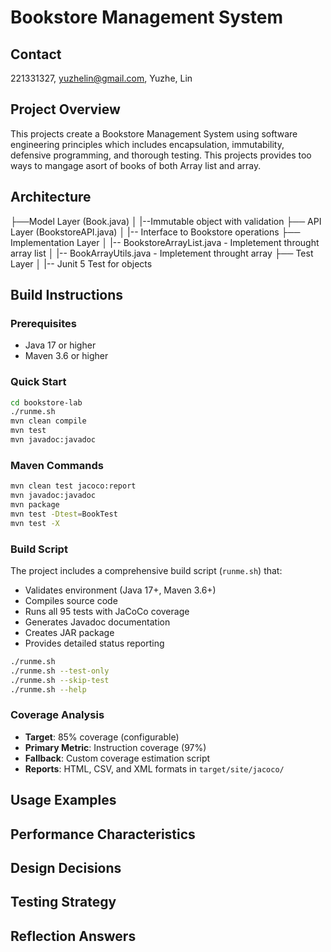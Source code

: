 # Bookstore Management System

## Contact
221331327, yuzhelin@gmail.com, Yuzhe, Lin

## Project Overview

This projects create a Bookstore Management System using software engineering principles which includes encapsulation, immutability, defensive programming, and thorough testing. This projects provides too ways to mangage asort of books of both Array list and array.

## Architecture
├──Model Layer (Book.java)
│   |--Immutable object with validation
├── API Layer (BookstoreAPI.java)
│   |-- Interface to Bookstore operations
├── Implementation Layer
│   |-- BookstoreArrayList.java - Impletement throught array list
│   |-- BookArrayUtils.java - Impletement throught array
├── Test Layer
│   |-- Junit 5 Test for objects

## Build Instructions

### Prerequisites
- Java 17 or higher
- Maven 3.6 or higher

### Quick Start
```bash
cd bookstore-lab
./runme.sh
mvn clean compile
mvn test
mvn javadoc:javadoc
```

### Maven Commands
```bash
mvn clean test jacoco:report
mvn javadoc:javadoc
mvn package
mvn test -Dtest=BookTest
mvn test -X
```

### Build Script
The project includes a comprehensive build script (`runme.sh`) that:
- Validates environment (Java 17+, Maven 3.6+)
- Compiles source code
- Runs all 95 tests with JaCoCo coverage
- Generates Javadoc documentation
- Creates JAR package
- Provides detailed status reporting

```bash
./runme.sh
./runme.sh --test-only
./runme.sh --skip-test
./runme.sh --help
```

### Coverage Analysis
- **Target**: 85% coverage (configurable)
- **Primary Metric**: Instruction coverage (97%)
- **Fallback**: Custom coverage estimation script
- **Reports**: HTML, CSV, and XML formats in `target/site/jacoco/`

## Usage Examples

## Performance Characteristics

## Design Decisions

## Testing Strategy

## Reflection Answers

